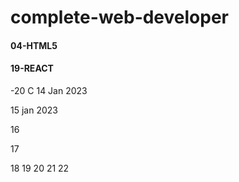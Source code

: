# complete-web-developer

#### 04-HTML5
#### 19-REACT

-20 C
14 Jan 2023 

15 jan 2023

16

17

18 19 20 21 22
